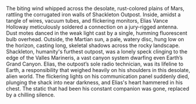 The biting wind whipped across the desolate, rust-colored plains of Mars, rattling the corrugated iron walls of Shackleton Outpost. Inside, amidst a tangle of wires, vacuum tubes, and flickering monitors, Elias Vance Holloway meticulously soldered a connection on a jury-rigged antenna.  Dust motes danced in the weak light cast by a single, humming fluorescent bulb overhead. Outside, the Martian sun, a pale, watery disc, hung low on the horizon, casting long, skeletal shadows across the rocky landscape.  Shackleton, humanity's furthest outpost, was a lonely speck clinging to the edge of the Valles Marineris, a vast canyon system dwarfing even Earth’s Grand Canyon.  Elias, the outpost’s sole radio technician, was its lifeline to Earth, a responsibility that weighed heavily on his shoulders in this desolate, alien world.  The flickering lights on his communication panel suddenly died, plunging the shack into near darkness, and Elias's heart hammered in his chest.  The static that had been his constant companion was gone, replaced by a chilling silence.
